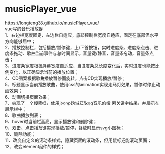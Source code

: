 # musicPlayer_vue
https://longteng33.github.io/musicPlayer_vue/  
vue写的音乐播放器  
1、右边栏宽度固定，左边栏自适应，底部控制栏宽度自适应，固定在底部但水平方向能够居中；  
2、播放控制栏，包括播放/暂停键，上/下首按钮，实时进度条，进度条点击、进度条拖动、歌曲当前事件与总时间显示，音量键/静音，音量条拖动，音量条点击；  
3、进度条宽度根据屏幕宽度自适应，当进度条总长度变化后，实时进度也能按比例变化，以正确显示当前的播放位置；  
4、CD图案根据歌曲播放暂停而旋转，点击CD实现播放/暂停；  
5、标题显示当前播放歌曲，使用css的animation实现走马灯效果，暂停时停止动画效果；  
6、动画切换页面效果；  
7、实现了一个搜索框，使用jsonp跨域获取qq音乐的搜  索关键字结果，并展示在展示栏中；  
8、歌曲播放列表；  
9、hover时当前栏高亮，显示播放键和删除键；  
9、双击、点击播放键实现播放/暂停，播放时显示svg小图标；  
10、删除功能；  
11、改变自定义的滚动条样式，隐藏页面的滚动条，但用鼠标还能滚动页面；  
12、改变element组件的样式；  